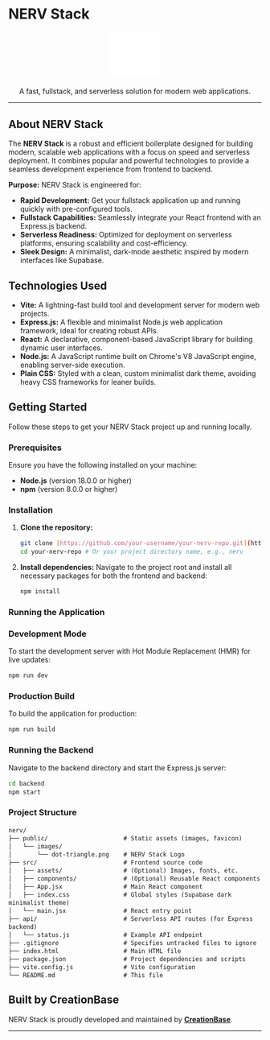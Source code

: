 # NERV Stack

<p align="center">
  <img src="public/images/dot-triangle.png" alt="NERV Stack Logo" width="100"/>
</p>

<p align="center">
  A fast, fullstack, and serverless solution for modern web applications.
</p>

---

## About NERV Stack

The **NERV Stack** is a robust and efficient boilerplate designed for building modern, scalable web applications with a focus on speed and serverless deployment. It combines popular and powerful technologies to provide a seamless development experience from frontend to backend.

**Purpose:**
NERV Stack is engineered for:
* **Rapid Development:** Get your fullstack application up and running quickly with pre-configured tools.
* **Fullstack Capabilities:** Seamlessly integrate your React frontend with an Express.js backend.
* **Serverless Readiness:** Optimized for deployment on serverless platforms, ensuring scalability and cost-efficiency.
* **Sleek Design:** A minimalist, dark-mode aesthetic inspired by modern interfaces like Supabase.

## Technologies Used

* **Vite:** A lightning-fast build tool and development server for modern web projects.
* **Express.js:** A flexible and minimalist Node.js web application framework, ideal for creating robust APIs.
* **React:** A declarative, component-based JavaScript library for building dynamic user interfaces.
* **Node.js:** A JavaScript runtime built on Chrome's V8 JavaScript engine, enabling server-side execution.
* **Plain CSS:** Styled with a clean, custom minimalist dark theme, avoiding heavy CSS frameworks for leaner builds.

## Getting Started

Follow these steps to get your NERV Stack project up and running locally.

### Prerequisites

Ensure you have the following installed on your machine:

* **Node.js** (version 18.0.0 or higher)
* **npm** (version 8.0.0 or higher)

### Installation

1.  **Clone the repository:**
    ```bash
    git clone [https://github.com/your-username/your-nerv-repo.git](https://github.com/your-username/your-nerv-repo.git) # Replace with your actual repo URL
    cd your-nerv-repo # Or your project directory name, e.g., nerv
    ```

2.  **Install dependencies:**
    Navigate to the project root and install all necessary packages for both the frontend and backend:
    ```bash
    npm install
    ```

### Running the Application

### Development Mode

To start the development server with Hot Module Replacement (HMR) for live updates:

```bash
npm run dev
```
### Production Build
To build the application for production:
```bash
npm run build
```
### Running the Backend
Navigate to the backend directory and start the Express.js server:
```bash
cd backend
npm start
```

### Project Structure
```
nerv/
├── public/                     # Static assets (images, favicon)
│   └── images/
│       └── dot-triangle.png    # NERV Stack Logo
├── src/                        # Frontend source code
│   ├── assets/                 # (Optional) Images, fonts, etc.
│   ├── components/             # (Optional) Reusable React components
│   ├── App.jsx                 # Main React component
│   ├── index.css               # Global styles (Supabase dark minimalist theme)
│   └── main.jsx                # React entry point
├── api/                        # Serverless API routes (for Express backend)
│   └── status.js               # Example API endpoint
├── .gitignore                  # Specifies untracked files to ignore
├── index.html                  # Main HTML file
├── package.json                # Project dependencies and scripts
├── vite.config.js              # Vite configuration
└── README.md                   # This file
```

## Built by CreationBase

NERV Stack is proudly developed and maintained by **[CreationBase](https://creationbase.io)**.

---